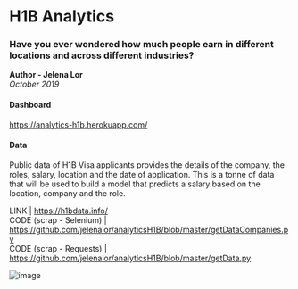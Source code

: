 # H1B Analytics

### Have you ever wondered how much people earn in different locations and across different industries? 

**Author - Jelena Lor**  <br>
*October 2019*

#### Dashboard

https://analytics-h1b.herokuapp.com/



#### Data
Public data of H1B Visa applicants provides the details of the company, the roles, salary, location and the date of application.
This is a tonne of data that will be used to build a model that predicts a salary based on the location, company and the role. 

LINK | https://h1bdata.info/ <br>
CODE (scrap - Selenium) | https://github.com/jelenalor/analyticsH1B/blob/master/getDataCompanies.py <br>
CODE (scrap - Requests) | https://github.com/jelenalor/analyticsH1B/blob/master/getData.py <br>

![image](https://user-images.githubusercontent.com/31029142/68996492-da481700-0868-11ea-8a16-9871d16d2b7b.PNG)





